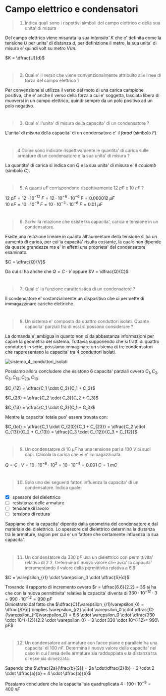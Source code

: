 # Campo elettrico e condensatori  

> 1. Indica quali sono i rispettivi simboli del campo elettrico e della sua unita' di misura

Del campo elettrico viene misurata la sua *intensita'* $K$ che e' definita come la tensione $U$ per unita' di distanza $d$, per definizione il metro, la sua unita' di misura e' quindi volt su metro $V/m$.  

$K = \dfrac{U}{d}$  

#
> 2. Qual e' il verso che viene convenzionalmente attribuito alle linee di forza del campo elettrico ?  

Per convenzione si utilizza il verso del moto di una carica campione positiva, che e' anche il verso della forza a cui e' soggetta, lasciata libera di muoversi in un campo elettrico, quindi sempre da un polo positivo ad un polo negativo.  

#
> 3. Qual e' l'unita' di misura della capacita' di un condensatore ?  

L'unita' di misura della capacita' di un condensatore e' il *farad* (simbolo $F$).  

#
> 4 Come sono indicate rispettivamente le quantita' di carica sulle armature di un condensatore e la sua unita' di misura ?  

La quantita' di carica si indica con $Q$ e la sua unita' di misura e' il *coulomb* (simbolo $C$).  

#
> 5. A quanti $uF$ corrispondono rispettivamente $12\ pF$ e $10\ nF$ ?  

$12\ pF = 12 \cdot 10^{-12}\ F = 12 \cdot 10^{-6} \cdot 10^{-6}\ F = 0.000012\ \mu F$  
$10\ nF = 10 \cdot 10^{-9}\ F = 10 \cdot 10^{-3} \cdot 10^{-6}\ F = 0.01\ \mu F$  

#
> 6. Scrivi la relazione che esiste tra capacita', carica e tensione in un condensatore.  

Esiste una relazione lineare in quanto all'aumentare della tensione si ha un aumento di carica, per cui la capacita' risulta costante, la quale non dipende da queste grandezze ma e' in effetti una proprieta' del condensatore esaminato.   

$C = \dfrac{Q}{V}$  

Da cui si ha anche che $Q = C \cdot V$ oppure $V = \dfrac{Q}{C}$  

#
> 7. Qual e' la funzione caratteristica di un condensatore ?  

Il condensatore e' sostanzialmente un dispositivo che ci permette di immagazzinare cariche elettriche.  

#
> 8. Un sistema e' composto da quattro conduttori isolati. Quante capacita' parziali fra di essi si possono considerare ?  

La domanda e' ambigua in quanto non ci da abbastanza informazioni per capire la geometria del sistema. Tuttavia supponendo che si tratti di quattro conduttori in serie, possiamo immaginare un sistema di tre condensatori che rappresentano le capacita' tra $4$ conduttori isolati.  

![sistema_4_conduttori_isolati](https://user-images.githubusercontent.com/7195133/215318793-4f27f5c0-4cf5-484d-bcb2-2fda5f9a5d5f.jpg)  

Possiamo allora concludere che esistono $6$ capacita' parziali ovvero $C_1, C_2, C_3, C_{12}, C_{23}, C_{13}$  

$C_{12} = \dfrac{C_1 \cdot C_2}{C_1 + C_2}$  

$C_{23} = \dfrac{C_2 \cdot C_3}{C_2 + C_3}$  

$C_{13} = \dfrac{C_1 \cdot C_3}{C_1 + C_3}$  

Mentre la capacita' totale puo' essere trovata con:  

$C_{tot} = \dfrac{C_1 \cdot C_{23}}{C_1 + C_{23}} = \dfrac{C_2 \cdot C_{13}}{C_2 + C_{13}} = \dfrac{C_3 \cdot C_{12}}{C_3 + C_{12}}$  

#
> 9. Un condensatore di $10\ \mu F$ ha una tensione pari a $100\ V$ ai suoi capi. Calcola la carica che vi e' immagazzinata.  

$Q = C \cdot V = 10 \cdot 10^{-6} \cdot 10^2 = 10 \cdot 10^{-4} = 0.001\ C = 1\ mC$  

#
> 10. Solo uno dei seguenti fattori influenza la capacita' di un condensatore. Indica quale:  

* [x] spessore del dielettrico
* [ ] resistenza delle armature
* [ ] tensione di lavoro
* [ ] tensione di rottura

Sappiamo che la capacita' dipende dalla geometria del condensatore e dal materiale del dielettrico. Lo spessore del dielettrico determina la distanza tra le armature, ragion per cui e' un fattore che certamente influenza la sua capacita'.  

#
> 11. Un condensatore da $330\ pF$ usa un dielettrico con permittivita' relativa di $2.2$. Determina il nuovo valore che avra' la capacita' incrementando il valore della permittivita relativa a $6.6$  

$C = \varepsilon_{r1} \cdot \varepsilon_0 \cdot \dfrac{S}{d}$  

Trovando il rapporto di incremento ovvero $r = \dfrac{6.6}{2.2} = 3$ si ha che con la nuova permittivita' relativa la capacita' diventa di $330 \cdot 10^{-12} \cdot 3 = 990 \cdot 10^{-12} = 990\ pF$  
Dimostrato dal fatto che $\dfrac{C}{\varepsilon_{r1}\varepsilon_0} = \dfrac{S}{d} \implies \varepsilon_{r2} \cdot \varepsilon_0 \cdot \dfrac{C}{\varepsilon_{r1}\varepsilon_0} = 6.6 \cdot \varepsilon_0 \cdot \dfrac{330 \cdot 10^{-12}}{2.2 \cdot \varepsilon_0} = 3 \cdot 330 \cdot 10^{-12}= 990\ pF$  

#
> 12. Un condensatore ad armature con facce piane e parallele ha una capacita' di $100\ nF$. Determina il nuovo valore della capacita' nel caso in cui l'area delle armature sia raddoppiata e la distanza tra di esse sia dimezzata.  

Sapendo che $\dfrac{2a}{\frac{b}{2}} = 2a \cdot\dfrac{2}{b} = 2 \cdot 2 \cdot \dfrac{a}{b} = 4 \cdot \dfrac{a}{b}$  

Possiamo concludere che la capacita' sia quadruplicata $4 \cdot 100 \cdot 10^{-9} = 400\ nF$  
